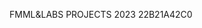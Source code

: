FMML&LABS PROJECTS 2023  22B21A42C0

<!---
mahankali777/mahankali777 is a ✨ special ✨ repository because its `README.md` (this file) appears on your GitHub profile.
You can click the Preview link to take a look at your changes.
--->

